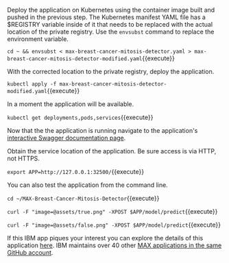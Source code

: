 Deploy the application on Kubernetes using the container image built and pushed in the previous step. The Kubernetes manifest YAML file has a $REGISTRY variable inside of it that needs to be replaced with the actual location of the private registry. Use the `envsubst` command to replace the environment variable.

`cd ~ && envsubst < max-breast-cancer-mitosis-detector.yaml > max-breast-cancer-mitosis-detector-modified.yaml`{{execute}}

With the corrected location to the private registry, deploy the application.

`kubectl apply -f max-breast-cancer-mitosis-detector-modified.yaml`{{execute}}

In a moment the application will be available.

`kubectl get deployments,pods,services`{{execute}}

Now that the the application is running navigate to the application's [interactive Swagger documentation page](http://[[HOST_SUBDOMAIN]]-32500-[[KATACODA_HOST]].environments.katacoda.com/).

Obtain the service location of the application. Be sure access is via HTTP, not HTTPS.

`export APP=http://127.0.0.1:32500/`{{execute}}

You can also test the application from the command line.

`cd ~/MAX-Breast-Cancer-Mitosis-Detector`{{execute}}

`curl -F "image=@assets/true.png" -XPOST $APP/model/predict`{{execute}}

`curl -F "image=@assets/false.png" -XPOST $APP/model/predict`{{execute}}

If this IBM app piques your interest you can explore the details of this application [here](https://github.com/IBM/MAX-Breast-Cancer-Mitosis-Detector). IBM maintains over 40 other [MAX applications in the same GitHub account](https://github.com/search?q=org%3AIBM+MAX&unscoped_q=MAX).
